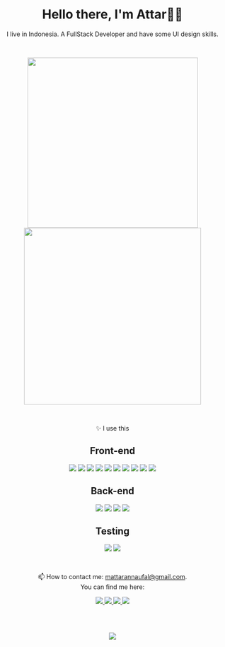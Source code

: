 <h1 align="center">
  Hello there, I'm Attar🧑‍💻
</h1>
<p align="center">
  I live in Indonesia. A FullStack Developer and have some UI design skills.
</p>

<br />

<p align="center">
  <img src="https://github-readme-stats.vercel.app/api?username=attaryu&show_icons=true&theme=tokyonight" width="385" />
  <img src="https://github-readme-stats.vercel.app/api/top-langs/?username=attaryu&layout=compact&theme=tokyonight" width="400" />
</p>

<br />

<p align="center">✨ I use this</p>
<h2 align="center">Front-end</h2>
<p align="center">
  <img src="https://img.shields.io/badge/next.js-000000?style=for-the-badge&logo=nextdotjs&logoColor=white" />
  <img src="https://img.shields.io/badge/React-20232A?style=for-the-badge&logo=react&logoColor=61DAFB" />
  <img src="https://img.shields.io/badge/Redux_Toolkit-593D88?style=for-the-badge&logo=redux&logoColor=white" />
  <img src="https://img.shields.io/badge/React_Router-CA4245?style=for-the-badge&logo=react-router&logoColor=white" />
  <img src="https://img.shields.io/badge/Tailwind_CSS-38B2AC?style=for-the-badge&logo=tailwind-css&logoColor=white" />
  <img src="https://img.shields.io/badge/Framer_Motion-black?style=for-the-badge&logo=framer&logoColor=blue" />
  <img src="https://img.shields.io/badge/Sass-CC6699?style=for-the-badge&logo=sass&logoColor=white" />
  <img src="https://img.shields.io/badge/storybook-FF4785?style=for-the-badge&logo=storybook&logoColor=white" />
  <img src="https://img.shields.io/badge/styled--components-DB7093?style=for-the-badge&logo=styled-components&logoColor=white" />
  <img src="https://img.shields.io/badge/Electron-2B2E3A?style=for-the-badge&logo=electron&logoColor=9FEAF9" />
</p>

<h2 align="center">Back-end</h2>
<p align="center">
  <img src="https://img.shields.io/badge/MySQL-005C84?style=for-the-badge&logo=mysql&logoColor=white" />
  <img src="https://img.shields.io/badge/Node.js-339933?style=for-the-badge&logo=nodedotjs&logoColor=white" />
  <img src="https://img.shields.io/badge/Express.js-000000?style=for-the-badge&logo=express&logoColor=white" />
  <img src="https://img.shields.io/badge/Prisma-3982CE?style=for-the-badge&logo=Prisma&logoColor=white" />
</p>

<h2 align="center">Testing</h2>
<p align="center">
  <img src="https://img.shields.io/badge/Jest-C21325?style=for-the-badge&logo=jest&logoColor=white" />
  <img src="https://img.shields.io/badge/Cypress-17202C?style=for-the-badge&logo=cypress&logoColor=white" />
</p>

<br />

<p align="center">📫 How to contact me: <a href="mailto:mattarannaufal@gmail.com">mattarannaufal@gmail.com</a>.<br /> You can find me here:</p>

<p align="center">
  <a href="https://www.linkedin.com/in/attar-annaufal-797730230/" target="_blank">
    <img src="https://img.shields.io/badge/LinkedIn-0077B5?style=for-the-badge&logo=linkedin&logoColor=white" />
  </a>
  <a href="https://dev.to/attaryu" target="_blank">
    <img src="https://img.shields.io/badge/dev.to-0A0A0A?style=for-the-badge&logo=devdotto&logoColor=white" />
  </a>
  <a href="https://www.codewars.com/users/attaryu" target="_blank">
    <img src="https://img.shields.io/badge/Codewars-B1361E?style=for-the-badge&logo=Codewars&logoColor=white" />
  </a>
  <a href="https://www.instagram.com/just.atr_/" target="_blank">
    <img src="https://img.shields.io/badge/Instagram-E4405F?style=for-the-badge&logo=instagram&logoColor=white" />
</p>
</a>

<br />
<br />
<p align="center">
  <img src="https://komarev.com/ghpvc/?username=attaryu&style=flat-square&color=blue" />
</p>
